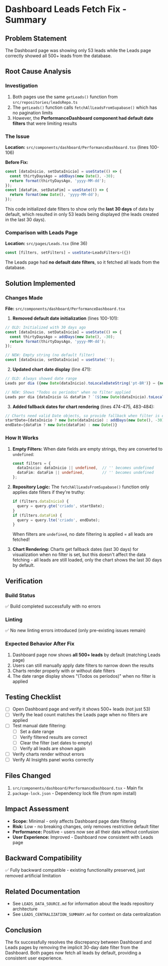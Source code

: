 # Dashboard Leads Fetch Fix - Summary

## Problem Statement
The Dashboard page was showing only 53 leads while the Leads page correctly showed all 500+ leads from the database.

## Root Cause Analysis

### Investigation
1. Both pages use the same `getLeads()` function from `src/repositories/leadsRepo.ts`
2. The `getLeads()` function calls `fetchAllLeadsFromSupabase()` which has no pagination limits
3. However, the **PerformanceDashboard component had default date filters** that were limiting results

### The Issue
**Location:** `src/components/dashboard/PerformanceDashboard.tsx` (lines 100-106)

**Before Fix:**
```typescript
const [dataInicio, setDataInicio] = useState(() => {
  const thirtyDaysAgo = addDays(new Date(), -30);
  return format(thirtyDaysAgo, 'yyyy-MM-dd');
});
const [dataFim, setDataFim] = useState(() => {
  return format(new Date(), 'yyyy-MM-dd');
});
```

This code initialized date filters to show only the **last 30 days** of data by default, which resulted in only 53 leads being displayed (the leads created in the last 30 days).

### Comparison with Leads Page
**Location:** `src/pages/Leads.tsx` (line 36)

```typescript
const [filters, setFilters] = useState<LeadsFilters>({})
```

The Leads page had **no default date filters**, so it fetched all leads from the database.

## Solution Implemented

### Changes Made
**File:** `src/components/dashboard/PerformanceDashboard.tsx`

1. **Removed default date initialization** (lines 100-101):
```typescript
// OLD: Initialized with 30 days ago
const [dataInicio, setDataInicio] = useState(() => {
  const thirtyDaysAgo = addDays(new Date(), -30);
  return format(thirtyDaysAgo, 'yyyy-MM-dd');
});

// NEW: Empty string (no default filter)
const [dataInicio, setDataInicio] = useState('');
```

2. **Updated chart date display** (line 471):
```typescript
// OLD: Always showed date range
Leads por dia ({new Date(dataInicio).toLocaleDateString('pt-BR')} – {new Date(dataFim).toLocaleDateString('pt-BR')})

// NEW: Shows "Todos os períodos" when no filter applied
Leads por dia {dataInicio && dataFim ? `(${new Date(dataInicio).toLocaleDateString('pt-BR')} – ${new Date(dataFim).toLocaleDateString('pt-BR')})` : '(Todos os períodos)'}
```

3. **Added fallback dates for chart rendering** (lines 474-475, 483-484):
```typescript
// Charts need valid Date objects, so provide fallback when filter is empty
startDate={dataInicio ? new Date(dataInicio) : addDays(new Date(), -30)}
endDate={dataFim ? new Date(dataFim) : new Date()}
```

### How It Works

1. **Empty Filters:** When date fields are empty strings, they are converted to `undefined`:
   ```typescript
   const filters = {
     dataInicio: dataInicio || undefined,  // '' becomes undefined
     dataFim: dataFim || undefined,        // '' becomes undefined
   };
   ```

2. **Repository Logic:** The `fetchAllLeadsFromSupabase()` function only applies date filters if they're truthy:
   ```typescript
   if (filters.dataInicio) {
     query = query.gte('criado', startDate);
   }
   if (filters.dataFim) {
     query = query.lte('criado', endDate);
   }
   ```
   When filters are `undefined`, no date filtering is applied = all leads are fetched!

3. **Chart Rendering:** Charts get fallback dates (last 30 days) for visualization when no filter is set, but this doesn't affect the data fetching - all leads are still loaded, only the chart shows the last 30 days by default.

## Verification

### Build Status
✅ Build completed successfully with no errors

### Linting
✅ No new linting errors introduced (only pre-existing issues remain)

### Expected Behavior After Fix
1. Dashboard page now shows **all 500+ leads** by default (matching Leads page)
2. Users can still manually apply date filters to narrow down the results
3. Charts render properly with or without date filters
4. The date range display shows "(Todos os períodos)" when no filter is applied

## Testing Checklist

- [ ] Open Dashboard page and verify it shows 500+ leads (not just 53)
- [ ] Verify the lead count matches the Leads page when no filters are applied
- [ ] Test manual date filtering:
  - [ ] Set a date range
  - [ ] Verify filtered results are correct
  - [ ] Clear the filter (set dates to empty)
  - [ ] Verify all leads are shown again
- [ ] Verify charts render without errors
- [ ] Verify AI Insights panel works correctly

## Files Changed
1. `src/components/dashboard/PerformanceDashboard.tsx` - Main fix
2. `package-lock.json` - Dependency lock file (from npm install)

## Impact Assessment
- **Scope:** Minimal - only affects Dashboard page date filtering
- **Risk:** Low - no breaking changes, only removes restrictive default filter
- **Performance:** Positive - users now see all their data without confusion
- **User Experience:** Improved - Dashboard now consistent with Leads page

## Backward Compatibility
✅ Fully backward compatible - existing functionality preserved, just removed artificial limitation

## Related Documentation
- See `LEADS_DATA_SOURCE.md` for information about the leads repository architecture
- See `LEADS_CENTRALIZATION_SUMMARY.md` for context on data centralization

## Conclusion
The fix successfully resolves the discrepancy between Dashboard and Leads pages by removing the implicit 30-day date filter from the Dashboard. Both pages now fetch all leads by default, providing a consistent user experience.
